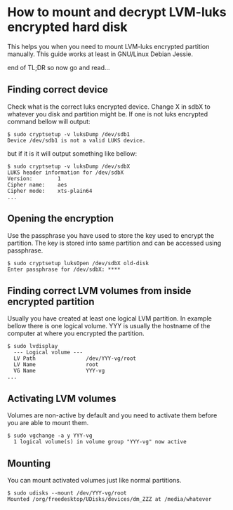 # How to mount and decrypt LVM-luks encrypted hard disk

This helps you when you need to mount LVM-luks encrypted partition manually. This guide works at least in GNU/Linux Debian Jessie.

end of TL;DR so now go and read…

Finding correct device
-----------

Check what is the correct luks encrypted device. Change X in sdbX to whatever you disk and partition might be. If one is not luks encrypted command bellow will output:
```
$ sudo cryptsetup -v luksDump /dev/sdb1
Device /dev/sdb1 is not a valid LUKS device.
```

but if it is it will output something like bellow:
```
$ sudo cryptsetup -v luksDump /dev/sdbX
LUKS header information for /dev/sdbX
Version:       	1
Cipher name:   	aes
Cipher mode:   	xts-plain64
...
```

Opening the encryption
-----------

Use the passphrase you have used to store the key used to encrypt the partition. The key is stored into same partition and can be accessed using passphrase.
```
$ sudo cryptsetup luksOpen /dev/sdbX old-disk
Enter passphrase for /dev/sdbX: ****
```

Finding correct LVM volumes from inside encrypted partition
-----------

Usually you have created at least one logical LVM partition. In example bellow there is one logical volume. YYY is usually the hostname of the computer at where you encrypted the partition.
```
$ sudo lvdisplay 
  --- Logical volume ---
  LV Path                /dev/YYY-vg/root
  LV Name                root
  VG Name                YYY-vg
...
```

Activating LVM volumes
-----------

Volumes are non-active by default and you need to activate them before you are able to mount them.
```
$ sudo vgchange -a y YYY-vg
  1 logical volume(s) in volume group "YYY-vg" now active
```

Mounting
-----------

You can mount activated volumes just like normal partitions.
```
$ sudo udisks --mount /dev/YYY-vg/root
Mounted /org/freedesktop/UDisks/devices/dm_ZZZ at /media/whatever
```
